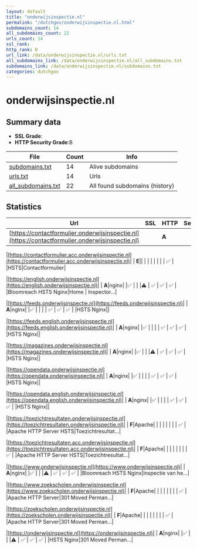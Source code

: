 ```yaml
---
layout: default
title: "onderwijsinspectie.nl"
permalink: "/dutchgov/onderwijsinspectie.nl.html"
subdomains_count: 14
all_subdomains_count: 22
urls_count: 14
ssl_rank: 
http_rank: B
url_link: /data/onderwijsinspectie.nl/urls.txt
all_subdomains_link: /data/onderwijsinspectie.nl/all_subdomains.txt
subdomains_link: /data/onderwijsinspectie.nl/subdomains.txt
categories: dutchgov
---
```



# onderwijsinspectie.nl
## Summary data


 - **SSL Grade**:
 - **HTTP Security Grade**:B


| File       | Count | Info |
|------------|-------|------|
|[subdomains.txt](/data/onderwijsinspectie.nl/subdomains.txt)|14|Alive subdomains|
|[urls.txt](/data/onderwijsinspectie.nl/urls.txt)|14|Urls|
|[all_subdomains.txt](/data/onderwijsinspectie.nl/all_subdomains.txt)|22|All found subdomains (history)|


## Statistics


| Url | SSL | HTTP | Server | Cookie | HSTS | CORS | CTO | CSP | XFO | XXP | RP |FP| Tech |Title |
|--------|-------|-------|------|------|------|------|------|------|------|------|------|------|------|------|
|[https://contactformulier.onderwijsinspectie.nl](https://contactformulier.onderwijsinspectie.nl)| | **A**|| |:white_check_mark: | | | | :white_check_mark: | :white_check_mark: | :white_check_mark: | |HSTS|Contactformulier|


|[https://contactformulier.acc.onderwijsinspectie.nl](https://contactformulier.acc.onderwijsinspectie.nl)| | **E**|| | | | | | | | :white_check_mark: | |HSTS|Contactformulier|


|[https://english.onderwijsinspectie.nl](https://english.onderwijsinspectie.nl)| | **A**|nginx| |:white_check_mark: | | |:warning: | :white_check_mark: | :white_check_mark: | :white_check_mark: | |Bloomreach HSTS Nginx|Home | Inspector...|


|[https://feeds.onderwijsinspectie.nl](https://feeds.onderwijsinspectie.nl)| | **A**|nginx| |:white_check_mark: | | | | :white_check_mark: | :white_check_mark: | :white_check_mark: | |HSTS Nginx||


|[https://feeds.english.onderwijsinspectie.nl](https://feeds.english.onderwijsinspectie.nl)| | **A**|nginx| |:white_check_mark: | | | | :white_check_mark: | :white_check_mark: | :white_check_mark: | |HSTS Nginx||


|[https://magazines.onderwijsinspectie.nl](https://magazines.onderwijsinspectie.nl)| | **A**|nginx| |:white_check_mark: | | |:warning: | :white_check_mark: | :white_check_mark: | :white_check_mark: | |HSTS Nginx||


|[https://opendata.onderwijsinspectie.nl](https://opendata.onderwijsinspectie.nl)| | **A**|nginx| |:white_check_mark: | | | | :white_check_mark: | :white_check_mark: | :white_check_mark: | |HSTS Nginx||


|[https://opendata.english.onderwijsinspectie.nl](https://opendata.english.onderwijsinspectie.nl)| | **A**|nginx| |:white_check_mark: | | | | :white_check_mark: | :white_check_mark: | :white_check_mark: | |HSTS Nginx||


|[https://toezichtresultaten.onderwijsinspectie.nl](https://toezichtresultaten.onderwijsinspectie.nl)| | **F**|Apache| | | | | | | | :white_check_mark: | |Apache HTTP Server HSTS|Toezichtresultat...|


|[https://toezichtresultaten.acc.onderwijsinspectie.nl](https://toezichtresultaten.acc.onderwijsinspectie.nl)| | **F**|Apache| | | | | | | | :white_check_mark: | |Apache HTTP Server HSTS|Toezichtresultat...|


|[https://www.onderwijsinspectie.nl](https://www.onderwijsinspectie.nl)| | **A**|nginx| |:white_check_mark: | | |:warning: | :white_check_mark: | :white_check_mark: | :white_check_mark: | |Bloomreach HSTS Nginx|Inspectie van he...|


|[https://www.zoekscholen.onderwijsinspectie.nl](https://www.zoekscholen.onderwijsinspectie.nl)| | **F**|Apache| | | | | | | | :white_check_mark: | |Apache HTTP Server|301 Moved Perman...|


|[https://zoekscholen.onderwijsinspectie.nl](https://zoekscholen.onderwijsinspectie.nl)| | **F**|Apache| | | | | | | | :white_check_mark: | |Apache HTTP Server|301 Moved Perman...|


|[https://onderwijsinspectie.nl](https://onderwijsinspectie.nl)| | **A**|nginx| |:white_check_mark: | | |:warning: | :white_check_mark: | :white_check_mark: | :white_check_mark: | |HSTS Nginx|301 Moved Perman...|

